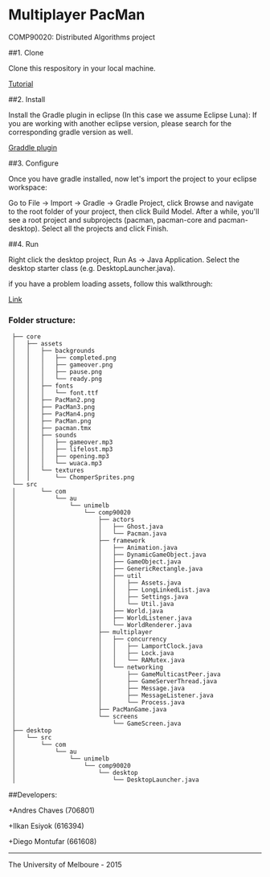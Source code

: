 # Multiplayer PacMan
COMP90020: Distributed Algorithms project

##1. Clone

Clone this respository in your local machine.

[Tutorial](https://help.github.com/articles/importing-a-git-repository-using-the-command-line/)

##2. Install

Install the Gradle plugin in eclipse (In this case we assume Eclipse Luna):
If you are working with another eclipse version, please search for the corresponding gradle version as well.

[Graddle plugin](http://marketplace.eclipse.org/content/gradle-integration-eclipse-44#.VB_gPGOMl40)

##3. Configure

Once you have gradle installed, now let's import the project to your eclipse workspace:

Go to File -> Import -> Gradle -> Gradle Project, click Browse and navigate to the root folder of your project, 
then click Build Model. After a while, you'll see a root project and subprojects (pacman, pacman-core and pacman-desktop). 
Select all the projects and click Finish.

##4. Run

Right click the desktop project, Run As -> Java Application. Select the desktop starter class (e.g. DesktopLauncher.java).

if you have a problem loading assets, follow this walkthrough:

[Link](http://stackoverflow.com/questions/22822767/new-libgdx-setup-receive-file-not-found)

### Folder structure:
```
 ├── core
 │   ├── assets
 │   │   ├── backgrounds
 │   │   │   ├── completed.png
 │   │   │   ├── gameover.png
 │   │   │   ├── pause.png
 │   │   │   └── ready.png
 │   │   ├── fonts
 │   │   │   └── font.ttf
 │   │   ├── PacMan2.png
 │   │   ├── PacMan3.png
 │   │   ├── PacMan4.png
 │   │   ├── PacMan.png
 │   │   ├── pacman.tmx
 │   │   ├── sounds
 │   │   │   ├── gameover.mp3
 │   │   │   ├── lifelost.mp3
 │   │   │   ├── opening.mp3
 │   │   │   └── wuaca.mp3
 │   │   └── textures
 │   │       └── ChomperSprites.png
 └── src
 │       └── com
 │           └── au
 │               └── unimelb
 │                   └── comp90020
 │                       ├── actors
 │                       │   ├── Ghost.java
 │                       │   └── Pacman.java
 │                       ├── framework
 │                       │   ├── Animation.java
 │                       │   ├── DynamicGameObject.java
 │                       │   ├── GameObject.java
 │                       │   ├── GenericRectangle.java
 │                       │   ├── util
 │                       │   │   ├── Assets.java
 │                       │   │   ├── LongLinkedList.java
 │                       │   │   ├── Settings.java
 │                       │   │   └── Util.java
 │                       │   ├── World.java
 │                       │   ├── WorldListener.java
 │                       │   └── WorldRenderer.java
 │                       ├── multiplayer
 │                       │   ├── concurrency
 │                       │   │   ├── LamportClock.java
 │                       │   │   ├── Lock.java
 │                       │   │   └── RAMutex.java
 │                       │   └── networking
 │                       │       ├── GameMulticastPeer.java
 │                       │       ├── GameServerThread.java
 │                       │       ├── Message.java
 │                       │       ├── MessageListener.java
 │                       │       └── Process.java
 │                       ├── PacManGame.java
 │                       └── screens
 │                           └── GameScreen.java
 ├── desktop
 │   └── src
 │       └── com
 │           └── au
 │               └── unimelb
 │                   └── comp90020
 │                       └── desktop
 │                           └── DesktopLauncher.java
```
##Developers:

+Andres Chaves (706801)

+Ilkan Esiyok (616394)

+Diego Montufar (661608)

______________________________________________________________________________________________________
The University of Melboure - 2015

